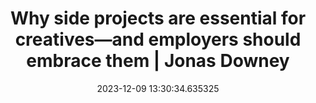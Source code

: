 ---
date: 2023-12-09 13:30:34.635325
link:
  source: web
  source_url: https://roytang.net
  text: Why side projects are essential for creatives—and employers should embrace
    them | Jonas Downey
  url: https://jonas.do/writing/2023-10-05-side-projects/
source: web
syndicated:
- type: mastodon
  url: https://indieweb.social/users/roytang/statuses/111550702261094350
title: Why side projects are essential for creatives—and employers should embrace
  them | Jonas Downey
---